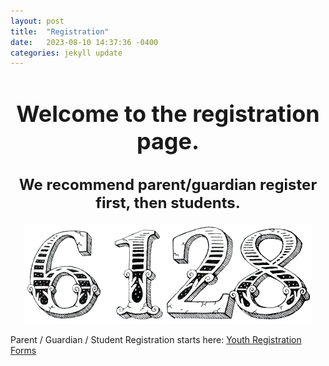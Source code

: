 ```yaml
---
layout: post
title:  "Registration"
date:   2023-08-10 14:37:36 -0400
categories: jekyll update
---
```


<div style="text-align: center;">
  <h1 style="font-size: 36px;">Welcome to the registration page.</h1>
  <h2 style="font-size: 24px;">We recommend parent/guardian register first, then students.</h2>
  
  <img src="/_assets/images/6128.png" alt="6128" />
  <!-- <p>Parent / Student Registration starts here: <a href="[FIRSTregforms]">Youth Registration Forms</a></p> -->
</div>

Parent / Guardian / Student Registration starts here: [Youth Registration Forms][FIRSTregforms]

[FIRSTregforms]: https://www.firstinspires.org/resource-library/youth-registration-system

